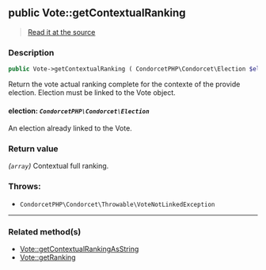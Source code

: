 ## public Vote::getContextualRanking

> [Read it at the source](https://github.com/julien-boudry/Condorcet/blob/master/src/Vote.php#L320)

### Description    

```php
public Vote->getContextualRanking ( CondorcetPHP\Condorcet\Election $election ): array
```

Return the vote actual ranking complete for the contexte of the provide election. Election must be linked to the Vote object.
    

#### **election:** *`CondorcetPHP\Condorcet\Election`*   
An election already linked to the Vote.    


### Return value   

*(`array`)* Contextual full ranking.



### Throws:   

* ```CondorcetPHP\Condorcet\Throwable\VoteNotLinkedException``` 

---------------------------------------

### Related method(s)      

* [Vote::getContextualRankingAsString](/Docs/api-reference/Vote%20Class/Vote--getContextualRankingAsString.md)    
* [Vote::getRanking](/Docs/api-reference/Vote%20Class/Vote--getRanking.md)    
